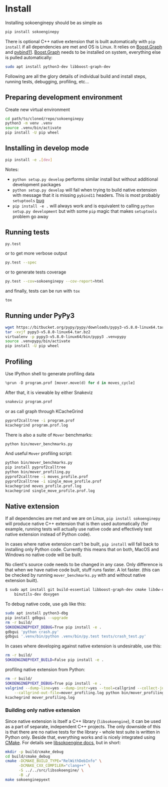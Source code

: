 # Install

Installing sokoenginepy should be as simple as

~~~sh
pip install sokoenginepy
~~~

There is optional C++ native extension that is built automatically with `pip install`
if all dependencies are met and OS is Linux. It relies on [Boost.Graph] and
[pybind11]. [Boost.Graph] needs to be installed on system, everything else is pulled
automatically:

~~~sh
sudo apt install python3-dev libboost-graph-dev
~~~

Following are all the glory details of individual build and install steps, running
tests, debugging, profiling, etc...

## Preparing development environment

Create new virtual environment

~~~sh
cd path/to/cloned/repo/sokoenginepy
python3 -m venv .venv
source .venv/bin/activate
pip install -U pip wheel
~~~

## Installing in develop mode

~~~sh
pip install -e .[dev]
~~~

Notes:

- `python setup.py develop` performs similar install but without additional
  development packages
- `python setup.py develop` will fail when trying to build native extension with
  message that it is missing `pybind11` headers. This is most probably `setuptools`
  [bug](https://github.com/pybind/python_example/issues/16)
- `pip install -e .` will always work and is equivalent to calling `python setup.py
  development` but with some `pip` magic that makes `setuptools` problem go away

## Running tests

~~~sh
py.test
~~~

or to get more verbose output

~~~sh
py.test --spec
~~~

or to generate tests coverage

~~~sh
py.test --cov=sokoenginepy --cov-report=html
~~~

and finally, tests can be run with `tox`

~~~sh
tox
~~~

## Running under PyPy3

~~~sh
wget https://bitbucket.org/pypy/pypy/downloads/pypy3-v5.8.0-linux64.tar.bz2
tar -xvjf pypy3-v5.8.0-linux64.tar.bz2
virtualenv -p pypy3-v5.8.0-linux64/bin/pypy3 .venvpypy
source .venvpypy/bin/activate
pip install -U pip wheel
~~~

## Profiling

Use IPython shell to generate profiling data

~~~python
%prun -D program.prof [mover.move(d) for d in moves_cycle]
~~~

After that, it is viewable by either Snakeviz

~~~sh
snakeviz program.prof
~~~

or as call graph through KCacheGrind

~~~sh
pyprof2calltree -i program.prof
kcachegrind program.prof.log
~~~

There is also a suite of `Mover` benchmarks:

~~~sh
python bin/mover_benchmarks.py
~~~

And useful `Mover` profiling script:

~~~sh
python bin/mover_benchmarks.py
pip install pyprof2calltree
python bin/mover_profiling.py
pyprof2calltree -i moves_profile.prof
pyprof2calltree -i single_move_profile.prof
kcachegrind moves_profile.prof.log
kcachegrind single_move_profile.prof.log
~~~

## Native extension

If all dependencies are met and we are on Linux, `pip install sokoenginepy` will
produce native C++ extension that is then used automatically (for example, running
tests will actually use native code and effectively test native extension instead of
Python code).

In cases where native extension can't be built, `pip install` will fall back to
installing only Python code. Currently this means that on both, MacOS and Windows no
native code will be built.

No client's source code needs to be changed in any case. Only difference is that when
we have native code built, stuff runs faster. A lot faster. (this can be checked by
running `mover_benchmarks.py` with and without native extension built).

~~~sh
$ sudo apt install git build-essential libboost-graph-dev cmake libdw-dev \
    binutils-dev doxygen
~~~

To debug native code, use `gdb` like this:

~~~sh
sudo apt install python3-dbg
pip install gdbgui --upgrade
rm -r build/
SOKOENGINEPYEXT_DEBUG=True pip install -e .
gdbgui 'python crash.py'
gdbgui '.venv/bin/python .venv/bin/py.test tests/crash_test.py'
~~~

In cases where developing against native extension is undesirable, use this:

~~~sh
rm -r build/
SOKOENGINEPYEXT_BUILD=False pip install -e .
~~~

profiling native extension from Python:

~~~sh
rm -r build/
SOKOENGINEPYEXT_DEBUG=True pip install -e .
valgrind --dump-line=yes --dump-instr=yes --tool=callgrind --collect-jumps=yes \
    --callgrind-out-file=mover_profiling.log python bin/mover_profiling.py
kcachegrind mover_profiling.log
~~~

### Building only native extension

Since native extension is itself a C++ library (`libsokoengine`), it can be used as a
part of separate, independent C++ projects. The only downside of this is that there
are no native tests for the library - whole test suite is written in Python only.
Beside that, everything works and is nicely integrated using [CMake]. For details see
[libsokoengine docs], but in short:

~~~sh
mkdir -p build/cmake_debug
cd build/cmake_debug
cmake -DCMAKE_BUILD_TYPE="RelWithDebInfo" \
      -DCMAKE_CXX_COMPILER="clang++" \
      -S ../../src/libsokoengine/ \
      -B ./
make sokoenginepyext
~~~

[PyPI]: https://pypi.python.org/pypi
[tox]: https://tox.readthedocs.io/en/latest/
[pybind11]: http://pybind11.readthedocs.io/en/stable/index.html
[NetworkX]: https://networkx.github.io/
[Boost.Graph]: https://www.boost.org/doc/libs/1_61_0/libs/graph/doc/index.html
[cppitertools]: https://github.com/ryanhaining/cppitertools
[backward-cpp]: https://github.com/bombela/backward-cpp
[sokoenginepy]: https://github.com/tadams42/sokoenginepy
[libsokoengine docs]: http://tadams42.github.io/sokoenginepy/
[CMake]: https://cmake.org/
